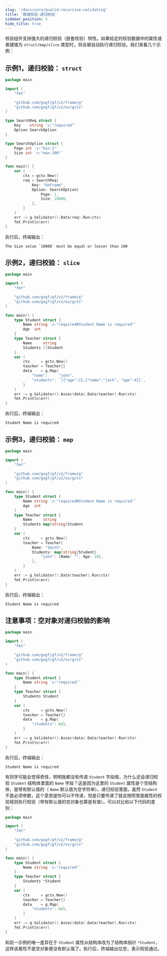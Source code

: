 ```yaml
---
slug: '/docs/core/gvalid-recursive-validating'
title: '数据校验-递归校验'
sidebar_position: 5
hide_title: true
---
```


校验组件支持强大的递归校验（嵌套校验）特性。如果给定的校验数据中的属性或者键值为 `struct/map/slice` 类型时，将会被自动执行递归校验。我们来看几个示例：

## 示例1，递归校验： `struct`

```go
package main

import (
    "fmt"

    "github.com/gogf/gf/v2/frame/g"
    "github.com/gogf/gf/v2/os/gctx"
)

type SearchReq struct {
    Key    string `v:"required"`
    Option SearchOption
}

type SearchOption struct {
    Page int `v:"min:1"`
    Size int `v:"max:100"`
}

func main() {
    var (
        ctx = gctx.New()
        req = SearchReq{
            Key: "GoFrame",
            Option: SearchOption{
                Page: 1,
                Size: 10000,
            },
        }
    )
    err := g.Validator().Data(req).Run(ctx)
    fmt.Println(err)
}
```

执行后，终端输出：

```
The Size value `10000` must be equal or lesser than 100
```

## 示例2，递归校验： `slice`

```go
package main

import (
    "fmt"

    "github.com/gogf/gf/v2/frame/g"
    "github.com/gogf/gf/v2/os/gctx"
)

func main() {
    type Student struct {
        Name string `v:"required#Student Name is required"`
        Age  int
    }
    type Teacher struct {
        Name     string
        Students []Student
    }
    var (
        ctx     = gctx.New()
        teacher = Teacher{}
        data    = g.Map{
            "name":     "john",
            "students": `[{"age":2},{"name":"jack", "age":4}]`,
        }
    )
    err := g.Validator().Assoc(data).Data(teacher).Run(ctx)
    fmt.Println(err)
}
```

执行后，终端输出：

```
Student Name is required
```

## 示例3，递归校验： `map`

```go
package main

import (
    "fmt"

    "github.com/gogf/gf/v2/frame/g"
    "github.com/gogf/gf/v2/os/gctx"
)

func main() {
    type Student struct {
        Name string `v:"required#Student Name is required"`
        Age  int
    }
    type Teacher struct {
        Name     string
        Students map[string]Student
    }
    var (
        ctx     = gctx.New()
        teacher = Teacher{
            Name: "Smith",
            Students: map[string]Student{
                "john": {Name: "", Age: 18},
            },
        }
    )
    err := g.Validator().Data(teacher).Run(ctx)
    fmt.Println(err)
}
```

执行后，终端输出：

```
Student Name is required
```

## 注意事项：空对象对递归校验的影响

```go
package main

import (
    "fmt"

    "github.com/gogf/gf/v2/frame/g"
    "github.com/gogf/gf/v2/os/gctx"
)

func main() {
    type Student struct {
        Name string `v:"required"`
    }
    type Teacher struct {
        Students Student
    }
    var (
        ctx     = gctx.New()
        teacher = Teacher{}
        data    = g.Map{
            "students": nil,
        }
    )
    err := g.Validator().Assoc(data).Data(teacher).Run(ctx)
    fmt.Println(err)
}
```

执行后，终端输出：

```
Student Name is required
```

有同学可能会觉得奇怪，明明我都没有传递 `Student` 字段值，为什么还会递归校验 `Student` 结构体里面的 `Name` 字段？这是因为这里的 `Student` 属性是个空结构体，是带有默认值的（ `Name` 默认值为空字符串）。递归校验里面，虽然 `Student` 不是必须参数，这个意思是你可以不传递，但是只要传递了就会按照里面属性的校验规则执行校验（带有默认值的空对象也算是有值）。可以对比和以下代码的差别：

```go
package main

import (
    "fmt"

    "github.com/gogf/gf/v2/frame/g"
    "github.com/gogf/gf/v2/os/gctx"
)

func main() {
    type Student struct {
        Name string `v:"required"`
    }
    type Teacher struct {
        Students *Student
    }
    var (
        ctx     = gctx.New()
        teacher = Teacher{}
        data    = g.Map{
            "students": nil,
        }
    )
    err := g.Validator().Assoc(data).Data(teacher).Run(ctx)
    fmt.Println(err)
}
```

和前一示例的唯一差异在于 `Student` 属性从结构体改为了结构体指针 `*Student`，这样该属性不是空对象便没有默认值了。执行后，终端输出位空，表示校验通过。